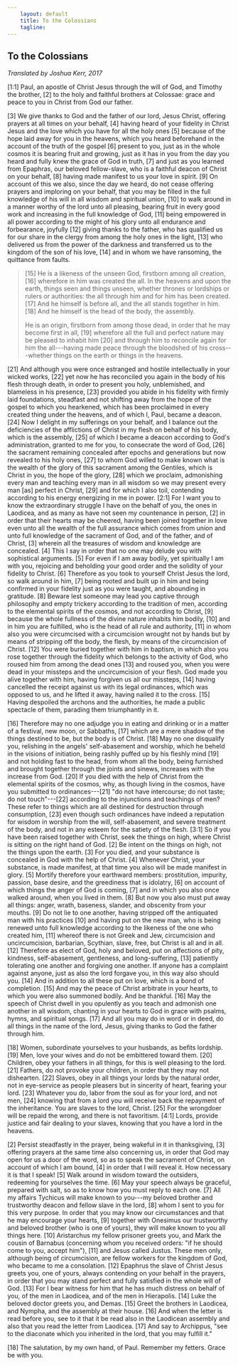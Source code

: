 ```yaml
---
    layout: default
    title: To the Colossians
    tagline:
---
```


## To the Colossians
*Translated by Joshua Kerr, 2017*

[1:1] Paul, an apostle of Christ Jesus through the will of God, and Timothy the brother, [2] to the holy and faithful brothers at Colossae: grace and peace to you in Christ from God our father.

[3] We give thanks to God and the father of our lord, Jesus Christ, offering prayers at all times on your behalf, [4] having heard of your fidelity in Christ Jesus and the love which you have for all the holy ones [5] because of the hope laid away for you in the heavens, which you heard beforehand in the account of the truth of the gospel [6] present to you, just as in the whole cosmos it is bearing fruit and growing, just as it has in you from the day you heard and fully knew the grace of God in truth, [7] and just as you learned from Epaphras, our beloved fellow-slave, who is a faithful deacon of Christ on your behalf, [8] having made manifest to us your love in spirit. [9] On account of this we also, since the day we heard, do not cease offering prayers and imploring on your behalf, that you may be filled in the full knowledge of his will in all wisdom and spiritual union, [10] to walk around in a manner worthy of the lord unto all pleasing, bearing fruit in every good work and increasing in the full knowledge of God, [11] being empowered in all power according to the might of his glory unto all endurance and forbearance, joyfully [12] giving thanks to the father, who has qualified us for our share in the clergy from among the holy ones in the light, [13] who delivered us from the power of the darkness and transferred us to the kingdom of the son of his love, [14] and in whom we have ransoming, the quittance from faults.

>[15] He is a likeness of the unseen God, firstborn among all creation, [16] wherefore in him was created the all. In the heavens and upon the earth, things seen and things unseen, whether thrones or lordships or rulers or authorities: the all through him and for him has been created. [17] And he himself is before all, and the all stands together in him. [18] And he himself is the head of the body, the assembly.
>
>He is an origin, firstborn from among those dead, in order that he may become first in all, [19] wherefore all the full and perfect nature may be pleased to inhabit him [20] and through him to reconcile again for him the all---having made peace through the bloodshed of his cross---whether things on the earth or things in the heavens.

[21] And although you were once estranged and hostile intellectually in your wicked works, [22] yet now he has reconciled you again in the body of his flesh through death, in order to present you holy, unblemished, and blameless in his presence, [23] provided you abide in his fidelity with firmly laid foundations, steadfast and not shifting away from the hope of the gospel to which you hearkened, which has been proclaimed in every created thing under the heavens, and of which I, Paul, became a deacon. [24] Now I delight in my sufferings on your behalf, and I balance out the deficiencies of the afflictions of Christ in my flesh on behalf of his body, which is the assembly, [25] of which I became a deacon according to God's administration, granted to me for you, to consecrate the word of God, [26] the sacrament remaining concealed after epochs and generations but now revealed to his holy ones, [27] to whom God willed to make known what is the wealth of the glory of this sacrament among the Gentiles, which is Christ in you, the hope of the glory, [28] which we proclaim, admonishing every man and teaching every man in all wisdom so we may present every man [as] perfect in Christ, [29] and for which I also toil, contending according to his energy energizing in me in power. [2:1] For I want you to know the extraordinary struggle I have on the behalf of you, the ones in Laodicea, and as many as have not seen my countenance in person, [2] in order that their hearts may be cheered, having been joined together in love even unto all the wealth of the full assurance which comes from union and unto full knowledge of the sacrament of God, and of the father, and of Christ, [3] wherein all the treasures of wisdom and knowledge are concealed. [4] This I say in order that no one may delude you with sophistical arguments. [5] For even if I am away bodily, yet spiritually I am with you, rejoicing and beholding your good order and the solidity of your fidelity to Christ. [6] Therefore as you took to yourself Christ Jesus the lord, so walk around in him, [7] being rooted and built up in him and being confirmed in your fidelity just as you were taught, and abounding in gratitude. [8] Beware lest someone may lead you captive through philosophy and empty trickery according to the tradition of men, according to the elemental spirits of the cosmos, and not according to Christ, [9] because the whole fullness of the divine nature inhabits him bodily, [10] and in him you are fulfilled, who is the head of all rule and authority, [11] in whom also you were circumcised with a circumcision wrought not by hands but by means of stripping off the body, the flesh, by means of the circumcision of Christ. [12] You were buried together with him in baptism, in which also you rose together through the fidelity which belongs to the activity of God, who roused him from among the dead ones [13] and roused you, when you were dead in your missteps and the uncircumcision of your flesh. God made you alive together with him, having forgiven us all our missteps, [14] having cancelled the receipt against us with its legal ordinances, which was opposed to us, and he lifted it away, having nailed it to the cross. [15] Having despoiled the archons and the authorities, he made a public spectacle of them, parading them triumphantly in it.

[16] Therefore may no one adjudge you in eating and drinking or in a matter of a festival, new moon, or Sabbaths, [17] which are a mere shadow of the things destined to be, but the body is of Christ. [18] May no one disqualify you, relishing in the angels' self-abasement and worship, which he beheld in the visions of initiation, being rashly puffed up by his fleshly mind [19] and not holding fast to the head, from whom all the body, being furnished and brought together through the joints and sinews, increases with the increase from God. [20] If you died with the help of Christ from the elemental spirits of the cosmos, why, as though living in the cosmos, have you submitted to ordinances---[21] "do not have intercourse; do not taste; do not touch"---[22] according to the injunctions and teachings of men? These refer to things which are all destined for destruction through consumption, [23] even though such ordinances have indeed a reputation for wisdom in worship from the will, self-abasement, and severe treatment of the body, and not in any esteem for the satiety of the flesh. [3:1] So if you have been raised together with Christ, seek the things on high, where Christ is sitting on the right hand of God. [2] Be intent on the things on high, not the things upon the earth. [3] For you died, and your substance is concealed in God with the help of Christ. [4] Whenever Christ, your substance, is made manifest, at that time you also will be made manifest in glory. [5] Mortify therefore your earthward members: prostitution, impurity, passion, base desire, and the greediness that is idolatry, [6] on account of which things the anger of God is coming, [7] and in which you also once walked around, when you lived in them. [8] But now you also must put away all things: anger, wrath, baseness, slander, and obscenity from your mouths. [9] Do not lie to one another, having stripped off the antiquated man with his practices [10] and having put on the new man, who is being renewed unto full knowledge according to the likeness of the one who created him, [11] whereof there is not Greek and Jew, circumcision and uncircumcision, barbarian, Scythian, slave, free, but Christ is all and in all. [12] Therefore as elect of God, holy and beloved, put on affections of pity, kindness, self-abasement, gentleness, and long-suffering, [13] patiently tolerating one another and forgiving one another. If anyone has a complaint against anyone, just as also the lord forgave you, in this way also should you. [14] And in addition to all these put on love, which is a bond of completion. [15] And may the peace of Christ arbitrate in your hearts, to which you were also summoned bodily. And be thankful. [16] May the speech of Christ dwell in you opulently as you teach and admonish one another in all wisdom, chanting in your hearts to God in grace with psalms, hymns, and spiritual songs. [17] And all you may do in word or in deed, do all things in the name of the lord, Jesus, giving thanks to God the father through him.

[18] Women, subordinate yourselves to your husbands, as befits lordship. [19] Men, love your wives and do not be embittered toward them. [20] Children, obey your fathers in all things, for this is well pleasing to the lord. [21] Fathers, do not provoke your children, in order that they may not dishearten. [22] Slaves, obey in all things your lords by the natural order, not in eye-service as people pleasers but in sincerity of heart, fearing your lord. [23] Whatever you do, labor from the soul as for your lord, and not men, [24] knowing that from a lord you will receive back the repayment of the inheritance. You are slaves to the lord, Christ. [25] For the wrongdoer will be repaid the wrong, and there is not favoritism. [4:1] Lords, provide justice and fair dealing to your slaves, knowing that you have a lord in the heavens.

[2] Persist steadfastly in the prayer, being wakeful in it in thanksgiving, [3] offering prayers at the same time also concerning us, in order that God may open for us a door of the word, so as to speak the sacrament of Christ, on account of which I am bound, [4] in order that I will reveal it. How necessary it is that I speak! [5] Walk around in wisdom toward the outsiders, redeeming for yourselves the time. [6] May your speech always be graceful, prepared with salt, so as to know how you must reply to each one. [7] All my affairs Tychicus will make known to you---my beloved brother and trustworthy deacon and fellow slave in the lord, [8] whom I sent to you for this very purpose. In order that you may know our circumstances and that he may encourage your hearts, [9] together with Onesimus our trustworthy and beloved brother (who is one of yours), they will make known to you all things here. [10] Aristarchus my fellow prisoner greets you, and Mark the cousin of Barnabus (concerning whom you received orders: "if he should come to you, accept him"), [11] and Jesus called Justus. These men only, although being of circumcision, are fellow workers for the kingdom of God, who became to me a consolation. [12] Epaphrus the slave of Christ Jesus greets you, one of yours, always contending on your behalf in the prayers, in order that you may stand perfect and fully satisfied in the whole will of God. [13] For I bear witness for him that he has much distress on behalf of you, of the men in Laodicea, and of the men in Hierapolis. [14] Luke the beloved doctor greets you, and Demas. [15] Greet the brothers in Laodicea, and Nympha, and the assembly at their house. [16] And when the letter is read before you, see to it that it be read also in the Laodicean assembly and also that you read the letter from Laodicea. [17] And say to Archippus, "see to the diaconate which you inherited in the lord, that you may fulfill it."

[18] The salutation, by my own hand, of Paul. Remember my fetters. Grace be with you.
